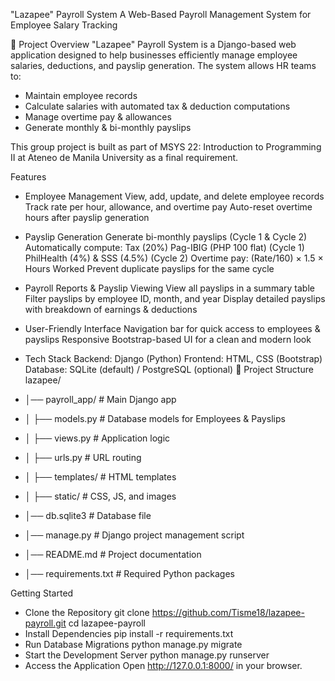 "Lazapee" Payroll System
A Web-Based Payroll Management System for Employee Salary Tracking

📌 Project Overview
"Lazapee" Payroll System is a Django-based web application designed to help businesses efficiently manage employee salaries, deductions, and payslip generation. The system allows HR teams to:
- Maintain employee records
- Calculate salaries with automated tax & deduction computations
- Manage overtime pay & allowances
- Generate monthly & bi-monthly payslips

This group project is built as part of MSYS 22: Introduction to Programming II at Ateneo de Manila University as a final requirement.

Features
- Employee Management
View, add, update, and delete employee records
Track rate per hour, allowance, and overtime pay
Auto-reset overtime hours after payslip generation

- Payslip Generation
Generate bi-monthly payslips (Cycle 1 & Cycle 2)
Automatically compute:
Tax (20%)
Pag-IBIG (PHP 100 flat) (Cycle 1)
PhilHealth (4%) & SSS (4.5%) (Cycle 2)
Overtime pay: (Rate/160) × 1.5 × Hours Worked
Prevent duplicate payslips for the same cycle

- Payroll Reports & Payslip Viewing
View all payslips in a summary table
Filter payslips by employee ID, month, and year
Display detailed payslips with breakdown of earnings & deductions

- User-Friendly Interface
Navigation bar for quick access to employees & payslips
Responsive Bootstrap-based UI for a clean and modern look

- Tech Stack
Backend: Django (Python)
Frontend: HTML, CSS (Bootstrap)
Database: SQLite (default) / PostgreSQL (optional)
📂 Project Structure
lazapee/
- │── payroll_app/         # Main Django app
- │   ├── models.py        # Database models for Employees & Payslips
- │   ├── views.py         # Application logic
- │   ├── urls.py          # URL routing
- │   ├── templates/       # HTML templates
- │   ├── static/          # CSS, JS, and images
- │── db.sqlite3           # Database file
- │── manage.py            # Django project management script
- │── README.md            # Project documentation
- │── requirements.txt     # Required Python packages

Getting Started
- Clone the Repository
git clone https://github.com/Tisme18/lazapee-payroll.git
cd lazapee-payroll
- Install Dependencies
pip install -r requirements.txt
- Run Database Migrations
python manage.py migrate
- Start the Development Server
python manage.py runserver
- Access the Application
Open http://127.0.0.1:8000/ in your browser.
